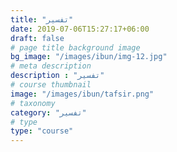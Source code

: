 ```yaml
---
title: "تفسير"
date: 2019-07-06T15:27:17+06:00
draft: false
# page title background image
bg_image: "/images/ibun/img-12.jpg"
# meta description
description : "تفسير"
# course thumbnail
image: "/images/ibun/tafsir.png"
# taxonomy
category: "تفسير"
# type
type: "course"
---
```



